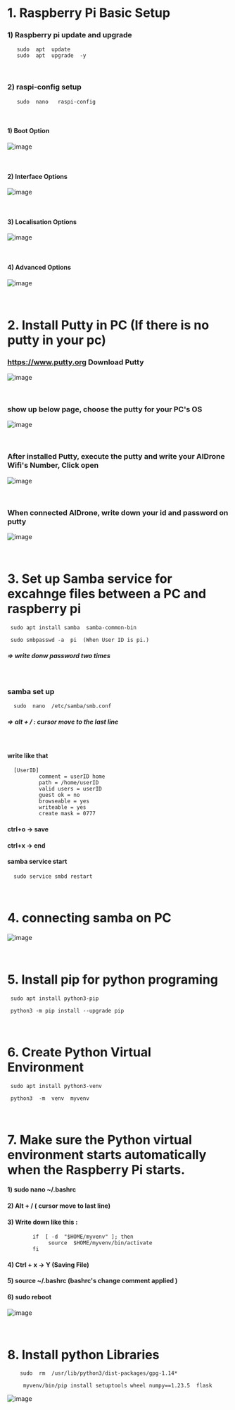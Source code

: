 # 1. Raspberry Pi Basic Setup
### 1) Raspberry pi update and upgrade

       sudo  apt  update        
       sudo  apt  upgrade  -y 

<br/>

### 2) raspi-config setup
       
       sudo  nano   raspi-config

<br/>       

#### 1) Boot Option

![image](https://github.com/user-attachments/assets/f53304aa-5dc7-4588-808d-fb1c5708475c)

<br/>

#### 2) Interface Options 

![image](https://github.com/user-attachments/assets/2cd6db25-bcef-43d1-b211-556e92528a1c)

<br/>

#### 3) Localisation Options 

![image](https://github.com/user-attachments/assets/045760c3-3b15-4e27-9f3b-1f535b9c3344)

<br/>

#### 4) Advanced Options 

![image](https://github.com/user-attachments/assets/4245f56e-95a6-4c91-b6d2-f99a04c23a34)

<br/>

# 2. Install Putty in PC (If there is no putty in your pc)

### https://www.putty.org   Download Putty 

![image](https://user-images.githubusercontent.com/122161666/224391267-617a2dac-400b-4983-8a47-6379163ee5f6.png)

<br/>

### show up below page,  choose the putty for your PC's OS

![image](https://user-images.githubusercontent.com/122161666/224391765-02c437fb-357f-4e3b-9b01-a0e164b7015f.png)

<br/>

### After installed Putty, execute the putty and write your AIDrone Wifi's Number, Click open

![image](https://user-images.githubusercontent.com/122161666/224396899-08673c1b-b173-496a-ad1f-3d1d8a5c5929.png)

<br/>

### When connected AIDrone, write down your id and password on putty

![image](https://user-images.githubusercontent.com/122161666/224398030-60dc599c-4a61-47d1-87ce-2fb846f5133f.png)

<br/>

# 3. Set up Samba service for excahnge files between a PC and raspberry pi

     sudo apt install samba  samba-common-bin
     
     sudo smbpasswd -a  pi  (When User ID is pi.)
 
#####  =>  write donw password  two times

<br/>

###  samba set up 

      sudo  nano  /etc/samba/smb.conf

##### =>  alt + /  :  cursor move to the last line

<br/>
      
####  write like that

      [UserID]
              comment = userID home
              path = /home/userID
              valid users = userID
              guest ok = no
              browseable = yes
              writeable = yes
              create mask = 0777
              
#### ctrl+o  -> save
#### ctrl+x  -> end

#### samba service start

      sudo service smbd restart
      
<br/>

# 4. connecting samba on PC

![image](https://user-images.githubusercontent.com/122161666/224478786-c3a66388-0c7c-4635-ad17-22c3629327f4.png)

<br/>

# 5. Install pip for python programing

     sudo apt install python3-pip  
     
     python3 -m pip install --upgrade pip
     
<br/>

# 6. Create Python Virtual Environment

     sudo apt install python3-venv
     
     python3  -m  venv  myvenv

<br/>

# 7. Make sure the Python virtual environment starts automatically when the Raspberry Pi starts.

#### 1)  sudo  nano  ~/.bashrc

#### 2)  Alt + /   ( cursor move to last line)

#### 3)  Write down like this : 

            if  [ -d  "$HOME/myvenv" ]; then
                 source  $HOME/myvenv/bin/activate
            fi

#### 4)  Ctrl + x  ->  Y   (Saving File)

#### 5)  source  ~/.bashrc  (bashrc's change comment applied )

#### 6)  sudo reboot  

![image](https://github.com/user-attachments/assets/f4480cd5-2670-4328-bb85-20a7a7090933)

<br/>

# 8. Install python Libraries

        sudo  rm  /usr/lib/python3/dist-packages/gpg-1.14*
       
         myvenv/bin/pip install setuptools wheel numpy==1.23.5  flask

![image](https://github.com/user-attachments/assets/25cefbf6-dcaf-4465-9830-789605f3b111)


 
    
    

             
     
     
     

     
     
     






       




